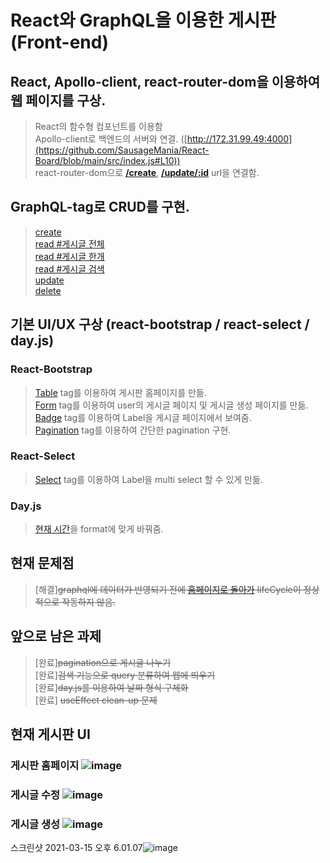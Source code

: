 # React와 GraphQL을 이용한 게시판(Front-end)
## React, Apollo-client, react-router-dom을 이용하여 웹 페이지를 구상.  
  > React의 함수형 컴포넌트를 이용함  
  > Apollo-client로 백엔드의 서버와 연결. ([http://172.31.99.49:4000](https://github.com/SausageMania/React-Board/blob/main/src/index.js#L10))  
  > react-router-dom으로 [**/create**](https://github.com/SausageMania/React-Board/blob/main/src/App.js#L12), [**/update/:id**](https://github.com/SausageMania/React-Board/blob/main/src/App.js#L13) url을 연결함. 
## GraphQL-tag로 CRUD를 구현.
  > [create](https://github.com/SausageMania/React-Board/blob/main/src/gql/mutation.js#L15)  
  > [read #게시글 전체](https://github.com/SausageMania/React-Board/blob/main/src/gql/query.js#L3)  
  > [read #게시글 한개](https://github.com/SausageMania/React-Board/blob/main/src/gql/mutation.js#L3)  
  > [read #게시글 검색](https://github.com/SausageMania/React-Board/blob/main/src/gql/query.js#L18)  
  > [update](https://github.com/SausageMania/React-Board/blob/main/src/gql/mutation.js#L26)  
  > [delete](https://github.com/SausageMania/React-Board/blob/main/src/gql/mutation.js#L37)  
## 기본 UI/UX 구상 (react-bootstrap / react-select / day.js)
### React-Bootstrap
  > [Table](https://github.com/SausageMania/React-Board/blob/main/src/pages/BoardList.js#L41) tag를 이용하여 게시판 홈페이지를 만듦.  
  > [Form](https://github.com/SausageMania/React-Board/blob/main/src/pages/UpdateBoard.js#L71) tag를 이용하여 user의 게시글 페이지 및 게시글 생성 페이지를 만듦.  
  > [Badge](https://github.com/SausageMania/React-Board/blob/main/src/pages/BoardList.js#L202) tag를 이용하여 Label을 게시글 페이지에서 보여줌.  
  > [Pagination](https://github.com/SausageMania/React-Board/blob/main/src/pages/BoardList.js#L124) tag를 이용하여 간단한 pagination 구현.  
  
### React-Select
  > [Select](https://github.com/SausageMania/React-Board/blob/main/src/pages/UpdateBoard.js#L167) tag를 이용하여 Label을 multi select 할 수 있게 만듦.

### Day.js
  > [현재 시간](https://github.com/SausageMania/React-Board/blob/main/src/pages/BoardList.js#L277)을 format에 맞게 바꿔줌.

## 현재 문제점
  > [해결]~~graphql에 데이터가 반영되기 전에 [홈페이지로 돌아가](https://github.com/SausageMania/React-Board/blob/main/src/pages/UpdateBoard.js#L54) lifeCycle이 정상적으로 작동하지 않음.~~

## 앞으로 남은 과제
  > [완료]~~pagination으로 게시글 나누기~~  
  > [완료]~~검색 기능으로 query 분류하여 웹에 띄우기~~  
  > [완료]~~day.js를 이용하여 날짜 형식 구체화~~  
  > [완료] ~~useEffect clean-up 문제~~  
  
## 현재 게시판 UI

### **게시판 홈페이지** ![image](https://user-images.githubusercontent.com/46717432/110579754-c1c0e600-81aa-11eb-94eb-172dfe8c6ef2.png)  
### **게시글 수정** ![image](https://user-images.githubusercontent.com/46717432/110579834-ddc48780-81aa-11eb-9aff-0446f69a9a16.png)  
### **게시글 생성** ![image](https://user-images.githubusercontent.com/46717432/110579795-ceddd500-81aa-11eb-98b2-919db6100fa1.png)

스크린샷 2021-03-15 오후 6.01.07![image](https://user-images.githubusercontent.com/46717432/111599231-68446100-8813-11eb-9a45-62c3a3522f8f.png)


